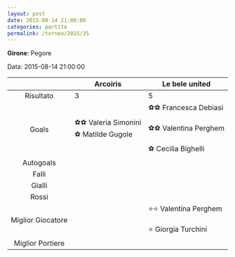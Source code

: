 ```yaml
---
layout: post
date: 2015-08-14 21:00:00
categories: partite
permalink: /torneo/2015/35
---
```

**Girone**: Pegore

Data: 2015-08-14 21:00:00

| | Arcoiris | Le bele united |
|:-----:|-----|-----|
Risultato|3|5
Goals|⚽⚽ Valeria Simonini<br/>⚽ Matilde Gugole|⚽⚽ Francesca Debiasi<br/><br/>⚽⚽ Valentina Perghem<br/><br/>⚽ Cecilia Bighelli<br/>
Autogoals||
Falli||
Gialli||
Rossi||
Miglior Giocatore||⭐⭐ Valentina Perghem<br/><br/>⭐ Giorgia Turchini<br/>
Miglior Portiere||
